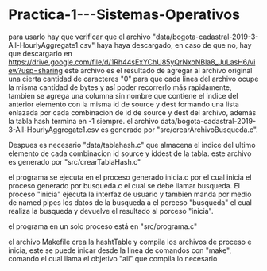 # Practica-1---Sistemas-Operativos

para usarlo hay que verificar que el archivo "data/bogota-cadastral-2019-3-All-HourlyAggregate1.csv" haya haya descargado, en caso de que no, hay que descargarlo en https://drive.google.com/file/d/1Rh44sExYChU85yQrNxoNBla8_JuLasH6/view?usp=sharing
este archivo es el resultado de agregar al archivo original una cierta cantidad de caracteres "0" para que cada linea del archivo ocupe la misma cantidad de bytes y así poder recorrerlo más rapidamente, tambien se agrega una columna sin nombre que 
contiene el indice del anterior elemento con la misma id de source y dest formando una lista enlazada por cada combinacion de id de source y dest del archivo, además la tabla hash termina en -1 siempre.
el archivo data/bogota-cadastral-2019-3-All-HourlyAggregate1.csv es generado por "src/crearArchivoBusqueda.c".

Despues es necesario "data/tablahash.c" que almacena el indice del ultimo elemento de cada combinacion id source y iddest de la tabla.
este archivo es generado por "src/crearTablaHash.c"

el programa se ejecuta en el proceso generado inicia.c por el cual inicia el proceso generado por busqueda.c el cual se debe llamar busqueda.
El proceso "inicia" ejecuta la interfaz de usuario y tambien manda por medio de named pipes los datos de la busqueda a el porceso "busqueda"
el cual realiza la busqueda y devuelve el resultado al porceso "inicia".

el programa en un solo proceso está en "src/programa.c"

el archivo Makefile crea la hashtTable y compila los archivos de proceso e inicia, este se puede inicar desde la linea de comandos con "make", comando el cual llama el objetivo "all" que compila lo necesario 

